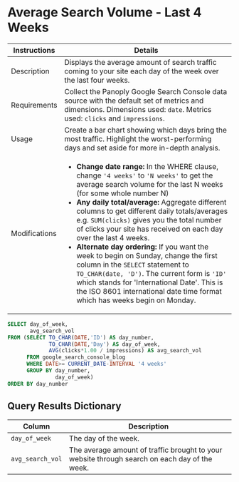 # Average Search Volume - Last 4 Weeks

Instructions | Details
---|---
Description | Displays the average amount of search traffic coming to your site each day of the week over the last four weeks.
Requirements | Collect the Panoply Google Search Console data source with the default set of metrics and dimensions. Dimensions used: `date`. Metrics used: `clicks` and `impressions`.
Usage | Create a bar chart showing which days bring the most traffic. Highlight the worst-performing days and set aside for more in-depth analysis.
Modifications | <ul> <li><b>Change date range:</b> In the WHERE clause, change `'4 weeks'` to `'N weeks'` to get the average search volume for the last N weeks (for some whole number N)</li><li><b>Any daily total/average:</b> Aggregate different columns to get different daily totals/averages e.g. `SUM(clicks)` gives you the total number of clicks your site has received on each day over the last 4 weeks.</li><li><b>Alternate day ordering: </b>If you want the week to begin on Sunday, change the first column in the `SELECT` statement to `TO_CHAR(date, 'D')`. The current form is `'ID'` which stands for 'International Date'. This is the ISO 8601 international date time format which has weeks begin on Monday.</li></ul>

```sql
SELECT day_of_week,
       avg_search_vol
FROM (SELECT TO_CHAR(DATE,'ID') AS day_number,
             TO_CHAR(DATE,'Day') AS day_of_week,
             AVG(clicks*1.00 / impressions) AS avg_search_vol
      FROM google_search_console_blog
      WHERE DATE>= CURRENT_DATE-INTERVAL '4 weeks'
      GROUP BY day_number,
               day_of_week)
ORDER BY day_number
```

## Query Results Dictionary
Column | Description
---|---
`day_of_week`| The day of the week.
`avg_search_vol`| The average amount of traffic brought to your website through search on each day of the week.
